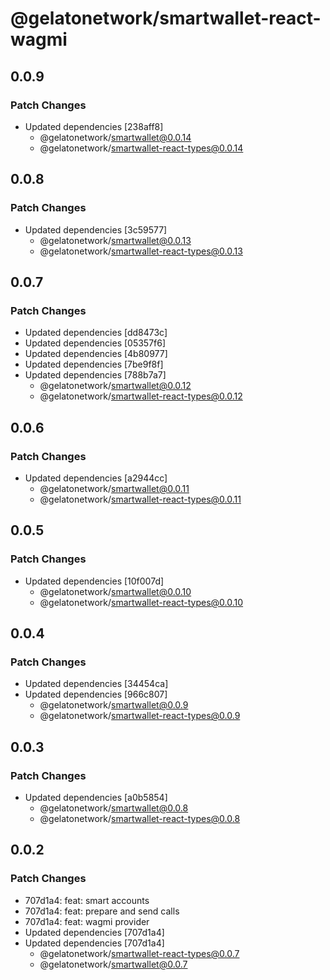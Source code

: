 # @gelatonetwork/smartwallet-react-wagmi

## 0.0.9

### Patch Changes

- Updated dependencies [238aff8]
  - @gelatonetwork/smartwallet@0.0.14
  - @gelatonetwork/smartwallet-react-types@0.0.14

## 0.0.8

### Patch Changes

- Updated dependencies [3c59577]
  - @gelatonetwork/smartwallet@0.0.13
  - @gelatonetwork/smartwallet-react-types@0.0.13

## 0.0.7

### Patch Changes

- Updated dependencies [dd8473c]
- Updated dependencies [05357f6]
- Updated dependencies [4b80977]
- Updated dependencies [7be9f8f]
- Updated dependencies [788b7a7]
  - @gelatonetwork/smartwallet@0.0.12
  - @gelatonetwork/smartwallet-react-types@0.0.12

## 0.0.6

### Patch Changes

- Updated dependencies [a2944cc]
  - @gelatonetwork/smartwallet@0.0.11
  - @gelatonetwork/smartwallet-react-types@0.0.11

## 0.0.5

### Patch Changes

- Updated dependencies [10f007d]
  - @gelatonetwork/smartwallet@0.0.10
  - @gelatonetwork/smartwallet-react-types@0.0.10

## 0.0.4

### Patch Changes

- Updated dependencies [34454ca]
- Updated dependencies [966c807]
  - @gelatonetwork/smartwallet@0.0.9
  - @gelatonetwork/smartwallet-react-types@0.0.9

## 0.0.3

### Patch Changes

- Updated dependencies [a0b5854]
  - @gelatonetwork/smartwallet@0.0.8
  - @gelatonetwork/smartwallet-react-types@0.0.8

## 0.0.2

### Patch Changes

- 707d1a4: feat: smart accounts
- 707d1a4: feat: prepare and send calls
- 707d1a4: feat: wagmi provider
- Updated dependencies [707d1a4]
- Updated dependencies [707d1a4]
  - @gelatonetwork/smartwallet-react-types@0.0.7
  - @gelatonetwork/smartwallet@0.0.7

